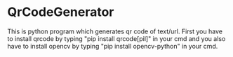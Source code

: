 # QrCodeGenerator
This is python program which generates qr code of text/url. First you have to install qrcode by typing "pip install qrcode[pil]" in your cmd and you also have to install opencv by typing "pip install opencv-python"  in your cmd.
